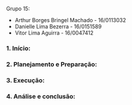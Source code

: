 Grupo 15:
- Arthur Borges Bringel Machado - 16/0113032
- Danielle Lima Bezerra - 16/0151589
- Vitor Lima Aguirra - 16/0047412

### 1.	Início:

### 2.	Planejamento e Preparação:

### 3.	Execução:

### 4.	Análise e conclusão:
